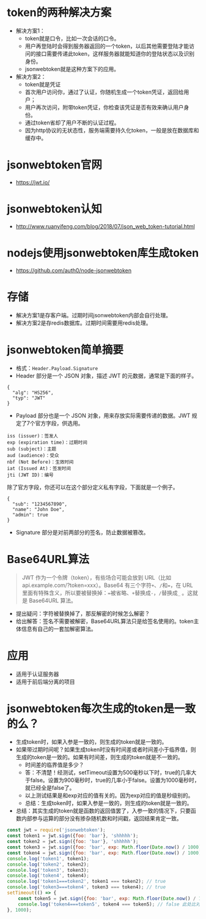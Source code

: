 # token的两种解决方案
* 解决方案1：
    - token就是口令，比如一次会话的口令。
    - 用户再登陆时会得到服务器返回的一个token，以后其他需要登陆才能访问的接口需要传递此token，这样服务器就能知道你的登陆状态以及识别身份。
    - jsonwebtoken就是这种方案下的应用。
* 解决方案2：
    - token就是凭证
    - 首次用户访问你，通过了认证，你随机生成一个token凭证，返回给用户；
    - 用户再次访问，附带token凭证，你检查该凭证是否有效来确认用户身份。
    - 通过token省却了用户不断的认证过程。
    - 因为http协议的无状态性，服务端需要持久化token，一般是放在数据库和缓存中。

# jsonwebtoken官网
* https://jwt.io/

# jsonwebtoken认知
* http://www.ruanyifeng.com/blog/2018/07/json_web_token-tutorial.html

# nodejs使用jsonwebtoken库生成token
* https://github.com/auth0/node-jsonwebtoken

# 存储
* 解决方案1是存客户端。过期时间jsonwebtoken内部会自行处理。
* 解决方案2是存redis数据库。过期时间需要用redis处理。

# jsonwebtoken简单摘要
* 格式：```Header.Payload.Signature```
* Header 部分是一个 JSON 对象，描述 JWT 的元数据，通常是下面的样子。
```
{
  "alg": "HS256",
  "typ": "JWT"
}
```
* Payload 部分也是一个 JSON 对象，用来存放实际需要传递的数据。JWT 规定了7个官方字段，供选用。
```
iss (issuer)：签发人
exp (expiration time)：过期时间
sub (subject)：主题
aud (audience)：受众
nbf (Not Before)：生效时间
iat (Issued At)：签发时间
jti (JWT ID)：编号
```
除了官方字段，你还可以在这个部分定义私有字段，下面就是一个例子。
```
{
  "sub": "1234567890",
  "name": "John Doe",
  "admin": true
}
```
* Signature 部分是对前两部分的签名，防止数据被篡改。

# Base64URL算法
> JWT 作为一个令牌（token），有些场合可能会放到 URL（比如 api.example.com/?token=xxx）。Base64 有三个字符```+```、```/```和```=```，在 URL 里面有特殊含义，所以要被替换掉：```=```被省略、```+```替换成```-```，```/```替换成```_``` 。这就是 Base64URL 算法。
* 提出疑问：字符被替换掉了，那反解密的时候怎么解密？
* 给出解答：签名不需要被解密，Base64URL算法只是给签名使用的。token主体信息有自己的一套加解密算法。

# 应用
* 适用于认证服务器
* 适用于前后端分离的项目

# jsonwebtoken每次生成的token是一致的么？
* 生成token时，如果入参是一致的，则生成的token就是一致的。
* 如果带过期时间呢？如果生成token时没有时间差或者时间差小于临界值，则生成的token是一致的。如果有时间差，则生成的token就是不一致的。
    - 时间差的临界值是多少？
    - 答：不清楚！经测试，setTimeout设置为500毫秒以下时，true的几率大于false。设置为900毫秒时，true的几率小于false。设置为1000毫秒时，就已经全是false了。
    - 以上测试结果是和exp对应的值有关的。因为exp对应的值是秒级别的。
    - 总结：生成token时，如果入参是一致的，则生成的token就是一致的。
* 总结：其实生成的token就是函数的返回值罢了，入参一致的情况下，只要函数内部参与运算的部分没有掺杂随机数和时间戳，返回结果肯定一致。
```javascript
const jwt = require('jsonwebtoken');
const token1 = jwt.sign({foo: 'bar'}, 'shhhhh');
const token2 = jwt.sign({foo: 'bar'}, 'shhhhh');
const token3 = jwt.sign({foo: 'bar', exp: Math.floor(Date.now() / 1000) + (60 * 60)}, 'shhhhh');
const token4 = jwt.sign({foo: 'bar', exp: Math.floor(Date.now() / 1000) + (60 * 60)}, 'shhhhh');
console.log('token1', token1);
console.log('token2', token2);
console.log('token3', token3);
console.log('token4', token4);
console.log('token1===token2', token1 === token2); // true
console.log('token3===token4', token3 === token4); // true
setTimeout(() => {
    const token5 = jwt.sign({foo: 'bar', exp: Math.floor(Date.now() / 1000) + (60 * 60)}, 'shhhhh');
    console.log('token4===token5', token4 === token5); // false 此处比对结果和setTimeout设置的时间有关，具体测试，请看上述言论。
}, 1000);
```
